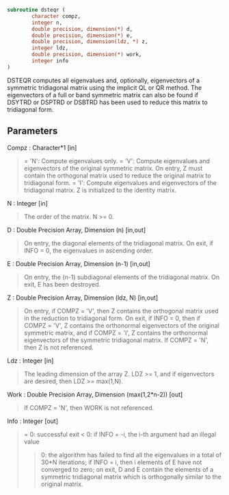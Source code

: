 ```fortran
subroutine dsteqr (
		character compz,
		integer n,
		double precision, dimension(*) d,
		double precision, dimension(*) e,
		double precision, dimension(ldz, *) z,
		integer ldz,
		double precision, dimension(*) work,
		integer info
)
```

 DSTEQR computes all eigenvalues and, optionally, eigenvectors of a
 symmetric tridiagonal matrix using the implicit QL or QR method.
 The eigenvectors of a full or band symmetric matrix can also be found
 if DSYTRD or DSPTRD or DSBTRD has been used to reduce this matrix to
 tridiagonal form.

## Parameters
Compz : Character*1 [in]
> = 'N':  Compute eigenvalues only.
> = 'V':  Compute eigenvalues and eigenvectors of the original
> symmetric matrix.  On entry, Z must contain the
> orthogonal matrix used to reduce the original matrix
> to tridiagonal form.
> = 'I':  Compute eigenvalues and eigenvectors of the
> tridiagonal matrix.  Z is initialized to the identity
> matrix.

N : Integer [in]
> The order of the matrix.  N >= 0.

D : Double Precision Array, Dimension (n) [in,out]
> On entry, the diagonal elements of the tridiagonal matrix.
> On exit, if INFO = 0, the eigenvalues in ascending order.

E : Double Precision Array, Dimension (n-1) [in,out]
> On entry, the (n-1) subdiagonal elements of the tridiagonal
> matrix.
> On exit, E has been destroyed.

Z : Double Precision Array, Dimension (ldz, N) [in,out]
> On entry, if  COMPZ = 'V', then Z contains the orthogonal
> matrix used in the reduction to tridiagonal form.
> On exit, if INFO = 0, then if  COMPZ = 'V', Z contains the
> orthonormal eigenvectors of the original symmetric matrix,
> and if COMPZ = 'I', Z contains the orthonormal eigenvectors
> of the symmetric tridiagonal matrix.
> If COMPZ = 'N', then Z is not referenced.

Ldz : Integer [in]
> The leading dimension of the array Z.  LDZ >= 1, and if
> eigenvectors are desired, then  LDZ >= max(1,N).

Work : Double Precision Array, Dimension (max(1,2*n-2)) [out]
> If COMPZ = 'N', then WORK is not referenced.

Info : Integer [out]
> = 0:  successful exit
> < 0:  if INFO = -i, the i-th argument had an illegal value
> > 0:  the algorithm has failed to find all the eigenvalues in
> a total of 30*N iterations; if INFO = i, then i
> elements of E have not converged to zero; on exit, D
> and E contain the elements of a symmetric tridiagonal
> matrix which is orthogonally similar to the original
> matrix.

